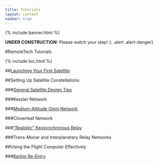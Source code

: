 ```yaml
---
title: Tutorials
layout: content
navbar: true
---
```


{% include banner.html %}

**UNDER CONSTRUCTION:** Please watch your step!
{: .alert .alert-danger}

#RemoteTech Tutorials

{% include toc.html %}

##[Launching Your First Satellite](firstsat/)

##Setting Up Satellite Constellations

###[General Satellite Design Tips](comsats/)

###Kessler Network

###[Medium-Altitude Omni Network](c16network/)

###Cloverleaf Network

###["Realistic" Keosynchronous Relay](keo/)

###Trans-Munar and Interplanetary Relay Networks

##Using the Flight Computer Effectively

###[Kerbin Re-Entry](reentry/)

